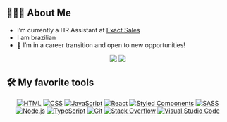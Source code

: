 
<h2>👩🏻‍💻 About Me </h2>

- I’m currently a HR Assistant at [Exact Sales](https://www.exactsales.com.br/)
- I am brazilian 
- 🌱 I’m in a career transition and open to new opportunities!

<div align="center">
  
![](https://img.shields.io/badge/Outlook-anapallandi%40hotmail.com-blue?style=flat-square&logo=microsoftoutlook&logoColor=white)
[![](https://img.shields.io/badge/-AnaPallandi-blue?style=flat-square&logo=Linkedin&logoColor=white&link=https://www.linkedin.com/in/anafláviapallanditambaschia/)](https://www.linkedin.com/in/anafláviapallanditambaschia/)
  
</div>

## 🛠️ My favorite tools
<div align="center">
<a href="https://github.com/search?q=user%3ADenverCoder1+language%3Ahtml"><img alt="HTML" src="https://img.shields.io/badge/HTML-E34F26.svg?logo=html5&logoColor=white"></a>
<a href="https://github.com/search?q=user%3ADenverCoder1+language%3Acss"><img alt="CSS" src="https://img.shields.io/badge/CSS-1572B6.svg?logo=css3&logoColor=white"></a>
<a href="https://github.com/search?q=user%3ADenverCoder1+language%3Ajavascript"><img alt="JavaScript" src="https://img.shields.io/badge/JavaScript-F7DF1E.svg?logo=javascript&logoColor=black"></a>
  <a href="#"><img alt="React" src="https://img.shields.io/badge/React-20232a.svg?logo=react&logoColor=%2361DAFB"></a>
<a href="#"><img alt="Styled Components" src="https://img.shields.io/badge/style-%F0%9F%92%85%20styled--components-orange.svg?colorB=daa357&colorA=db748e"></a>
<a href="https://github.com/search?q=user%3ADenverCoder1+language%3Asass"><img alt="SASS" src="https://img.shields.io/badge/Sass-hotpink.svg?logo=SASS&logoColor=white"></a>
<a href="https://github.com/search?q=user%3ADenverCoder1+language%3Ajavascript"><img alt="Node.js" src="https://img.shields.io/badge/Node.js-43853D.svg?logo=node.js&logoColor=white"></a>
<a href="https://github.com/search?q=user%3ADenverCoder1+language%3AtypeScript"><img alt="TypeScript" src="https://img.shields.io/badge/TypeScript-007ACC.svg?logo=typescript&logoColor=white"></a>
<a href="#"><img alt="Git" src="https://img.shields.io/badge/Git-F05033.svg?logo=git&logoColor=white"></a>
<a href="#"><img alt="Stack Overflow" src="https://img.shields.io/badge/-Stack%20Overflow-FE7A16?logo=stack-overflow&logoColor=white"></a>
<a href="#"><img alt="Visual Studio Code" src="https://img.shields.io/badge/Visual%20Studio%20Code-ad78f7.svg?logo=visual-studio-code&logoColor=white"></a>
</div>
